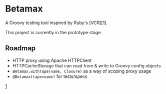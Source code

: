 # Betamax

A Groovy testing tool inspired by Ruby's [VCR][1].

This project is currently in the prototype stage.

## Roadmap

* HTTP proxy using Apache HTTPClient
* HTTPCacheStorage that can read from & write to Groovy config objects
* `Betamax.withTape(name, Closure)` as a way of scoping proxy usage
* `@Betamax(tape=name)` for tests/specs

[1](https://github.com/myronmarston/vcr)